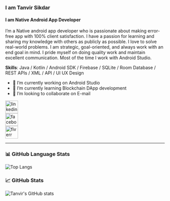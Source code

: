 ###  I am Tanvir Sikdar
#### I am Native Android App Developer

I’m a Native android app developer who is passionate about making error-free app with 100% client satisfaction. I have a passion for learning and sharing my knowledge with others as publicly as possible. I love to solve real-world problems. I am strategic, goal-oriented, and always work with an end goal in mind. I pride myself on doing quality work and maintain excellent communication. Most of the time I work with Android Studio.

**Skills**: Java / Kotlin / Android SDK / Firebase / SQLite / Room Database / REST APIs / XML / API / UI UX Design

- 🔭 I’m currently working on Android Studio 
- 🌱 I’m currently learning Blockchain DApp development 
- 👯 I’m looking to collaborate on E-mail 

[<img src='https://cdn.jsdelivr.net/npm/simple-icons@3.0.1/icons/linkedin.svg' alt='linkedin' height='40'>](https://www.linkedin.com/in/tanvirsikdar/)  
[<img src='https://cdn.jsdelivr.net/npm/simple-icons@3.0.1/icons/facebook.svg' alt='facebook' height='40'>](https://web.facebook.com/tanvirsikdarofficial)  
[<img src='https://cdn.jsdelivr.net/npm/simple-icons@3.0.1/icons/fiverr.svg' alt='fiverr' height='40'>](https://www.fiverr.com/tanvirgazi)  

---

### 📊 GitHub Language Stats

![Top Langs](https://github-readme-stats.vercel.app/api/top-langs/?username=tanvirsikdar&layout=compact&theme=default)

### 📈 GitHub Stats

![Tanvir's GitHub stats](https://github-readme-stats.vercel.app/api?username=tanvirsikdar&show_icons=true&theme=default)


